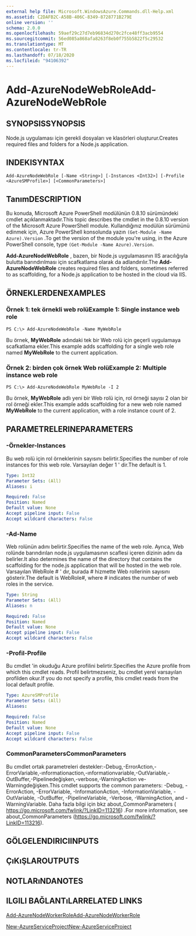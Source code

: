 ```yaml
---
external help file: Microsoft.WindowsAzure.Commands.dll-Help.xml
ms.assetid: C2DAFB2C-A58B-406C-8349-8728771B279E
online version: ''
schema: 2.0.0
ms.openlocfilehash: 59aef29c27d7eb96834d270c2fce48ff3acb9554
ms.sourcegitcommit: 56ed085a868afa8263f8eb0f755b5822f5c29532
ms.translationtype: MT
ms.contentlocale: tr-TR
ms.lasthandoff: 07/18/2020
ms.locfileid: "94106392"
---
```

# <span data-ttu-id="0f02e-101">Add-AzureNodeWebRole</span><span class="sxs-lookup"><span data-stu-id="0f02e-101">Add-AzureNodeWebRole</span></span>

## <span data-ttu-id="0f02e-102">SYNOPSIS</span><span class="sxs-lookup"><span data-stu-id="0f02e-102">SYNOPSIS</span></span>
<span data-ttu-id="0f02e-103">Node.js uygulaması için gerekli dosyaları ve klasörleri oluşturur.</span><span class="sxs-lookup"><span data-stu-id="0f02e-103">Creates required files and folders for a Node.js application.</span></span>

## <span data-ttu-id="0f02e-104">INDEKI</span><span class="sxs-lookup"><span data-stu-id="0f02e-104">SYNTAX</span></span>

```
Add-AzureNodeWebRole [-Name <String>] [-Instances <Int32>] [-Profile <AzureSMProfile>] [<CommonParameters>]
```

## <span data-ttu-id="0f02e-105">Tanım</span><span class="sxs-lookup"><span data-stu-id="0f02e-105">DESCRIPTION</span></span>
<span data-ttu-id="0f02e-106">Bu konuda, Microsoft Azure PowerShell modülünün 0.8.10 sürümündeki cmdlet açıklanmaktadır.</span><span class="sxs-lookup"><span data-stu-id="0f02e-106">This topic describes the cmdlet in the 0.8.10 version of the Microsoft Azure PowerShell module.</span></span>
<span data-ttu-id="0f02e-107">Kullandığınız modülün sürümünü edinmek için, Azure PowerShell konsolunda yazın `(Get-Module -Name Azure).Version` .</span><span class="sxs-lookup"><span data-stu-id="0f02e-107">To get the version of the module you're using, in the Azure PowerShell console, type `(Get-Module -Name Azure).Version`.</span></span>

<span data-ttu-id="0f02e-108">**Add-AzureNodeWebRole** , bazen, bir Node.js uygulamasının IIS aracılığıyla bulutta barındırılması için scafkatlama olarak da adlandırılır.</span><span class="sxs-lookup"><span data-stu-id="0f02e-108">The **Add-AzureNodeWebRole** creates required files and folders, sometimes referred to as scaffolding, for a Node.js application to be hosted in the cloud via IIS.</span></span>

## <span data-ttu-id="0f02e-109">ÖRNEKLERDEN</span><span class="sxs-lookup"><span data-stu-id="0f02e-109">EXAMPLES</span></span>

### <span data-ttu-id="0f02e-110">Örnek 1: tek örnekli web rolü</span><span class="sxs-lookup"><span data-stu-id="0f02e-110">Example 1: Single instance web role</span></span>
```
PS C:\> Add-AzureNodeWebRole -Name MyWebRole
```

<span data-ttu-id="0f02e-111">Bu örnek, **MyWebRole** adındaki tek bir Web rolü için geçerli uygulamaya scafkatlama ekler.</span><span class="sxs-lookup"><span data-stu-id="0f02e-111">This example adds scaffolding for a single web role named **MyWebRole** to the current application.</span></span>

### <span data-ttu-id="0f02e-112">Örnek 2: birden çok örnek Web rolü</span><span class="sxs-lookup"><span data-stu-id="0f02e-112">Example 2: Multiple instance web role</span></span>
```
PS C:\> Add-AzureNodeWebRole MyWebRole -I 2
```

<span data-ttu-id="0f02e-113">Bu örnek, **MyWebRole** adlı yeni bir Web rolü için, rol örneği sayısı 2 olan bir rol örneği ekler.</span><span class="sxs-lookup"><span data-stu-id="0f02e-113">This example adds scaffolding for a new web role named **MyWebRole** to the current application, with a role instance count of 2.</span></span>

## <span data-ttu-id="0f02e-114">PARAMETRELERINE</span><span class="sxs-lookup"><span data-stu-id="0f02e-114">PARAMETERS</span></span>

### <span data-ttu-id="0f02e-115">-Örnekler</span><span class="sxs-lookup"><span data-stu-id="0f02e-115">-Instances</span></span>
<span data-ttu-id="0f02e-116">Bu web rolü için rol örneklerinin sayısını belirtir.</span><span class="sxs-lookup"><span data-stu-id="0f02e-116">Specifies the number of role instances for this web role.</span></span>
<span data-ttu-id="0f02e-117">Varsayılan değer 1 ' dir.</span><span class="sxs-lookup"><span data-stu-id="0f02e-117">The default is 1.</span></span>

```yaml
Type: Int32
Parameter Sets: (All)
Aliases: i

Required: False
Position: Named
Default value: None
Accept pipeline input: False
Accept wildcard characters: False
```

### <span data-ttu-id="0f02e-118">-Ad</span><span class="sxs-lookup"><span data-stu-id="0f02e-118">-Name</span></span>
<span data-ttu-id="0f02e-119">Web rolünün adını belirtir.</span><span class="sxs-lookup"><span data-stu-id="0f02e-119">Specifies the name of the web role.</span></span>
<span data-ttu-id="0f02e-120">Ayrıca, Web rolünde barındırılan node.js uygulamasının scaflesi içeren dizinin adını da belirler.</span><span class="sxs-lookup"><span data-stu-id="0f02e-120">It also determines the name of the directory that contains the scaffolding for the node.js application that will be hosted in the web role.</span></span>
<span data-ttu-id="0f02e-121">Varsayılan WebRole # ' dır, burada # hizmette Web rollerinin sayısını gösterir.</span><span class="sxs-lookup"><span data-stu-id="0f02e-121">The default is WebRole#, where # indicates the number of web roles in the service.</span></span>

```yaml
Type: String
Parameter Sets: (All)
Aliases: n

Required: False
Position: Named
Default value: None
Accept pipeline input: False
Accept wildcard characters: False
```

### <span data-ttu-id="0f02e-122">-Profil</span><span class="sxs-lookup"><span data-stu-id="0f02e-122">-Profile</span></span>
<span data-ttu-id="0f02e-123">Bu cmdlet 'in okuduğu Azure profilini belirtir.</span><span class="sxs-lookup"><span data-stu-id="0f02e-123">Specifies the Azure profile from which this cmdlet reads.</span></span>
<span data-ttu-id="0f02e-124">Profil belirtmezseniz, bu cmdlet yerel varsayılan profilden okur.</span><span class="sxs-lookup"><span data-stu-id="0f02e-124">If you do not specify a profile, this cmdlet reads from the local default profile.</span></span>

```yaml
Type: AzureSMProfile
Parameter Sets: (All)
Aliases: 

Required: False
Position: Named
Default value: None
Accept pipeline input: False
Accept wildcard characters: False
```

### <span data-ttu-id="0f02e-125">CommonParameters</span><span class="sxs-lookup"><span data-stu-id="0f02e-125">CommonParameters</span></span>
<span data-ttu-id="0f02e-126">Bu cmdlet ortak parametreleri destekler:-Debug,-ErrorAction,-ErrorVariable,-ınformationaction,-ınformationvariable,-OutVariable,-OutBuffer,-Pipelinedeğişken,-verbose,-WarningAction ve-Warningdeğişken.</span><span class="sxs-lookup"><span data-stu-id="0f02e-126">This cmdlet supports the common parameters: -Debug, -ErrorAction, -ErrorVariable, -InformationAction, -InformationVariable, -OutVariable, -OutBuffer, -PipelineVariable, -Verbose, -WarningAction, and -WarningVariable.</span></span> <span data-ttu-id="0f02e-127">Daha fazla bilgi için bkz about_CommonParameters ( https://go.microsoft.com/fwlink/?LinkID=113216) .</span><span class="sxs-lookup"><span data-stu-id="0f02e-127">For more information, see about_CommonParameters (https://go.microsoft.com/fwlink/?LinkID=113216).</span></span>

## <span data-ttu-id="0f02e-128">GÖLGELENDIRICI</span><span class="sxs-lookup"><span data-stu-id="0f02e-128">INPUTS</span></span>

## <span data-ttu-id="0f02e-129">ÇıKıŞLAR</span><span class="sxs-lookup"><span data-stu-id="0f02e-129">OUTPUTS</span></span>

## <span data-ttu-id="0f02e-130">NOTLARıNDA</span><span class="sxs-lookup"><span data-stu-id="0f02e-130">NOTES</span></span>

## <span data-ttu-id="0f02e-131">ILGILI BAĞLANTıLAR</span><span class="sxs-lookup"><span data-stu-id="0f02e-131">RELATED LINKS</span></span>

[<span data-ttu-id="0f02e-132">Add-AzureNodeWorkerRole</span><span class="sxs-lookup"><span data-stu-id="0f02e-132">Add-AzureNodeWorkerRole</span></span>](./Add-AzureNodeWorkerRole.md)

[<span data-ttu-id="0f02e-133">New-AzureServiceProject</span><span class="sxs-lookup"><span data-stu-id="0f02e-133">New-AzureServiceProject</span></span>](./New-AzureServiceProject.md)


